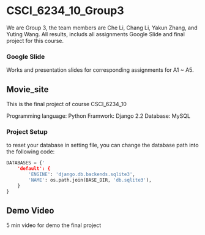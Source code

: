 # CSCI_6234_10_Group3

We are Group 3, the team members are Che Li, Chang Li, Yakun Zhang, and Yuting Wang.
All results, includs all assignments Google Slide and final project for this course.

### Google Slide
Works and presentation slides for corresponding assignments for A1 ~ A5.


## Movie_site

This is the final project of course CSCI_6234_10

Programming language: Python
Framwork: Django 2.2
Database: MySQL

### Project Setup

to reset your database in setting file, you can change the database path into the following code:
```Python
DATABASES = {'
    'default': {
        'ENGINE': 'django.db.backends.sqlite3',
        'NAME': os.path.join(BASE_DIR, 'db.sqlite3'),
    }
}
```
## Demo Video

5 min video for demo the final project


